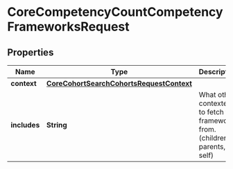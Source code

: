 

# CoreCompetencyCountCompetencyFrameworksRequest


## Properties

| Name | Type | Description | Notes |
|------------ | ------------- | ------------- | -------------|
|**context** | [**CoreCohortSearchCohortsRequestContext**](CoreCohortSearchCohortsRequestContext.md) |  |  |
|**includes** | **String** | What other contextes to fetch the frameworks from. (children, parents, self) |  [optional] |



